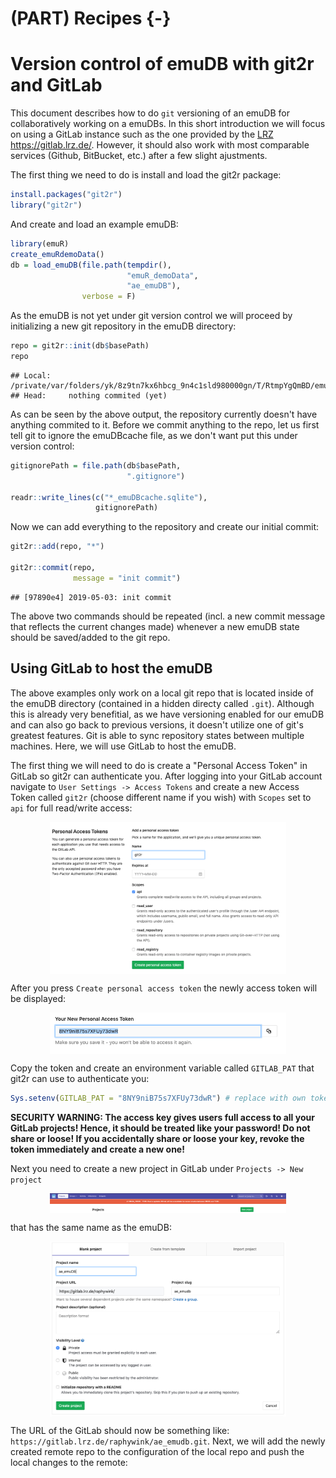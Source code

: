 # (PART) Recipes {-}

# Version control of emuDB with git2r and GitLab



This document describes how to do `git` versioning of an emuDB for collaboratively working on a emuDBs. In this short introduction we will focus on using a GitLab instance such as the one provided by the [LRZ](https://www.lrz.de/) https://gitlab.lrz.de/. However, it should also work with most comparable services (Github, BitBucket, etc.) after a few slight ajustments.

The first thing we need to do is install and load the git2r package:


```r
install.packages("git2r")
library("git2r")
```
<!-- load lib -->


And create and load an example emuDB:


```r
library(emuR)
create_emuRdemoData()
db = load_emuDB(file.path(tempdir(), 
                          "emuR_demoData", 
                          "ae_emuDB"),
                verbose = F)
```

As the emuDB is not yet under git version control we will proceed by initializing a new git repository in the emuDB directory:


```r
repo = git2r::init(db$basePath)
repo
```

```
## Local:    /private/var/folders/yk/8z9tn7kx6hbcg_9n4c1sld980000gn/T/RtmpYgQmBD/emuR_demoData/ae_emuDB
## Head:     nothing commited (yet)
```
As can be seen by the above output, the repository currently doesn't have anything commited to it. Before we commit anything to the repo, let us first tell git to ignore the emuDBcache file, as we don't want put this under version control:


```r
gitignorePath = file.path(db$basePath, 
                          ".gitignore")

readr::write_lines(c("*_emuDBcache.sqlite"), 
                   gitignorePath)
```

Now we can add everything to the repository and create our initial commit:


```r
git2r::add(repo, "*")

git2r::commit(repo, 
              message = "init commit")
```

```
## [97890e4] 2019-05-03: init commit
```

The above two commands should be repeated (incl. a new commit message that reflects the current changes made) whenever a new emuDB state should be saved/added to the git repo.

## Using GitLab to host the emuDB

The above examples only work on a local git repo that is located inside of the emuDB directory (contained in a hidden directy called `.git`). Although this is already very benefitial, as we have versioning enabled for our emuDB and can also go back to previous versions, it doesn't utilize one of git's greatest features. Git is able to sync repository states between multiple machines. Here, we will use GitLab to host the emuDB. 

The first thing we will need to do is create a "Personal Access Token" in GitLab so git2r can authenticate you. After logging into your GitLab account navigate to `User Settings -> Access Tokens` and create a new Access Token called `git2r` (choose different name if you wish) with `Scopes` set to `api` for full read/write access:


<img src="pics/GitLab-AccesToken1.png" width="75%" style="display: block; margin: auto;" />

After you press `Create personal access token` the newly access token will be displayed:

<img src="pics/GitLab-AccesToken2.png" width="75%" style="display: block; margin: auto;" />

Copy the token and create an environment variable called `GITLAB_PAT` that git2r can use to authenticate you:


```r
Sys.setenv(GITLAB_PAT = "8NY9niB75s7XFUy73dwR") # replace with own token
```

**SECURITY WARNING: The access key gives users full access to all your GitLab projects! Hence, it should be treated like your password! Do not share or loose! If you accidentally share or loose your key, revoke the token immediately and create a new one!**

Next you need to create a new project in GitLab under `Projects -> New project`

<img src="pics/GitLab-newProject1.png" width="75%" style="display: block; margin: auto;" />

that has the same name as the emuDB:

<img src="pics/GitLab-newProject2.png" width="75%" style="display: block; margin: auto;" />

The URL of the GitLab should now be something like: `https://gitlab.lrz.de/raphywink/ae_emudb.git`. Next, we will add the newly created remote repo to the configuration of the local repo and push the local changes to the remote:







